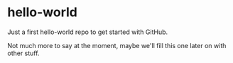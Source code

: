 # hello-world
Just a first hello-world repo to get started with GitHub.

Not much more to say at the moment, maybe we'll fill this one later on with other stuff.

